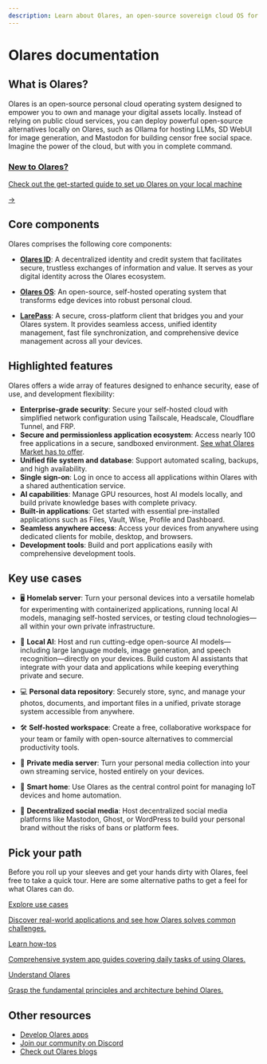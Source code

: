 ```yaml
---
description: Learn about Olares, an open-source sovereign cloud OS for local AI. Discover how to self-host services, run AI applications, manage files, and collaborate securely with enterprise-grade features.
---
```

# Olares documentation

## What is Olares?

Olares is an open-source personal cloud operating system designed to empower you to own and manage your digital assets locally. Instead of relying on public cloud services, you can deploy powerful open-source alternatives locally on Olares, such as Ollama for hosting LLMs, SD WebUI for image generation, and Mastodon for building censor free social space. Imagine the power of the cloud, but with you in complete command.

<div class="cta">
  <a href="./get-started/">
    <div class="content">
      <h3>New to Olares?</h3>
      <p>Check out the get-started guide to set up Olares on your local machine</p>
    </div>
    <div class="arrow">→</div>
  </a>
</div>

## Core components

Olares comprises the following core components:

- [**Olares ID**](./concepts/olares-id.md): A decentralized identity and credit system that facilitates secure, trustless exchanges of information and value. It serves as your digital identity across the Olares ecosystem.

- [**Olares OS**](https://github.com/beclab/Olares): An open-source, self-hosted operating system that transforms edge devices into robust personal cloud.

- [**LarePass**](./larepass/): A secure, cross-platform client that bridges you and your Olares system. It provides seamless access, unified identity management, fast file synchronization, and comprehensive device management across all your devices.

## Highlighted features

Olares offers a wide array of features designed to enhance security, ease of use, and development flexibility:

- **Enterprise-grade security**: Secure your self-hosted cloud with simplified network configuration using Tailscale, Headscale, Cloudflare Tunnel, and FRP.
- **Secure and permissionless application ecosystem**: Access nearly 100 free applications in a secure, sandboxed environment. [See what Olares Market has to offer](https://market.olares.com/).
- **Unified file system and database**: Support automated scaling, backups, and high availability.
- **Single sign-on**: Log in once to access all applications within Olares with a shared authentication service.
- **AI capabilities**: Manage GPU resources, host AI models locally, and build private knowledge bases with complete privacy.
- **Built-in applications**: Get started with essential pre-installed applications such as Files, Vault, Wise, Profile and Dashboard.
- **Seamless anywhere access**: Access your devices from anywhere using dedicated clients for mobile, desktop, and browsers.
- **Development tools**: Build and port applications easily with comprehensive development tools.

## Key use cases

- 🖥️ **Homelab server**: Turn your personal devices into a versatile homelab for experimenting with containerized applications, running local AI models, managing self-hosted services, or testing cloud technologies—all within your own private infrastructure.
  
- 🤖 **Local AI**: Host and run cutting-edge open-source AI models—including large language models, image generation, and speech recognition—directly on your devices. Build custom AI assistants that integrate with your data and applications while keeping everything private and secure.

- 💻 **Personal data repository**: Securely store, sync, and manage your photos, documents, and important files in a unified, private storage system accessible from anywhere.

- 🛠️ **Self-hosted workspace**: Create a free, collaborative workspace for your team or family with open-source alternatives to commercial productivity tools.

- 🎥 **Private media server**: Turn your personal media collection into your own streaming service, hosted entirely on your devices.
- 🏡 **Smart home**: Use Olares as the central control point for managing IoT devices and home automation.
- 🤝 **Decentralized social media**: Host decentralized social media platforms like Mastodon, Ghost, or WordPress to build your personal brand without the risks of bans or platform fees.

## Pick your path

Before you roll up your sleeves and get your hands dirty with Olares, feel free to take a quick tour. Here are some alternative paths to get a feel for what Olares can do.

<div class="cta-container">
  <a href="../use-cases/" class="cta-link">
    <p class="cta-title">Explore use cases</p>
    <p class="cta-description">Discover real-world applications and see how Olares solves common challenges.</p>
  </a>
  <a href="./olares/" class="cta-link">
    <p class="cta-title">Learn how-tos</p>
    <p class="cta-description">Comprehensive system app guides covering daily tasks of using Olares.</p>
  </a>
  <a href="./concepts/" class="cta-link">
    <p class="cta-title">Understand Olares</p>
    <p class="cta-description">Grasp the fundamental principles and architecture behind Olares.</p>
  </a>
</div>

## Other resources

- [Develop Olares apps](../developer/develop/)
- [Join our community on Discord](https://discord.com/invite/BzfqrgQPDK)
- [Check out Olares blogs](https://blog.olares.com/)